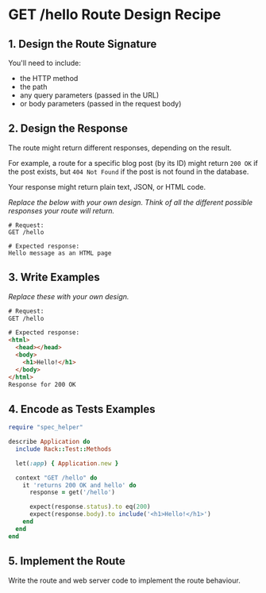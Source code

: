 # GET /hello Route Design Recipe

## 1. Design the Route Signature

You'll need to include:
  * the HTTP method
  * the path
  * any query parameters (passed in the URL)
  * or body parameters (passed in the request body)

## 2. Design the Response

The route might return different responses, depending on the result.

For example, a route for a specific blog post (by its ID) might return `200 OK` if the post exists, but `404 Not Found` if the post is not found in the database.

Your response might return plain text, JSON, or HTML code.

_Replace the below with your own design. Think of all the different possible responses your route will return._

```
# Request:
GET /hello

# Expected response:
Hello message as an HTML page
```

## 3. Write Examples

_Replace these with your own design._

```html
# Request:
GET /hello

# Expected response:
<html>
  <head></head>
  <body>
    <h1>Hello!</h1>
  </body>
</html>
Response for 200 OK
```

## 4. Encode as Tests Examples

```ruby
require "spec_helper"

describe Application do
  include Rack::Test::Methods

  let(:app) { Application.new }

  context "GET /hello" do
    it 'returns 200 OK and hello' do
      response = get('/hello')

      expect(response.status).to eq(200)
      expect(response.body).to include('<h1>Hello!</h1>')
    end
  end
end
```

## 5. Implement the Route

Write the route and web server code to implement the route behaviour.
